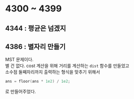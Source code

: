 # 4300 ~ 4399


## 4344 : 평균은 넘겠지

## 4386 : 별자리 만들기
MST 문제이다.  
별 건 없다. cost 계산을 위해 거리를 계산하는 `dist` 함수를 만들었고  
소수점 둘째자리까지 출력하는 형식을 맞추기 위해서
```cpp
ans = floor(ans * 1e2) / 1e2;
```
로 만들어주었다.

